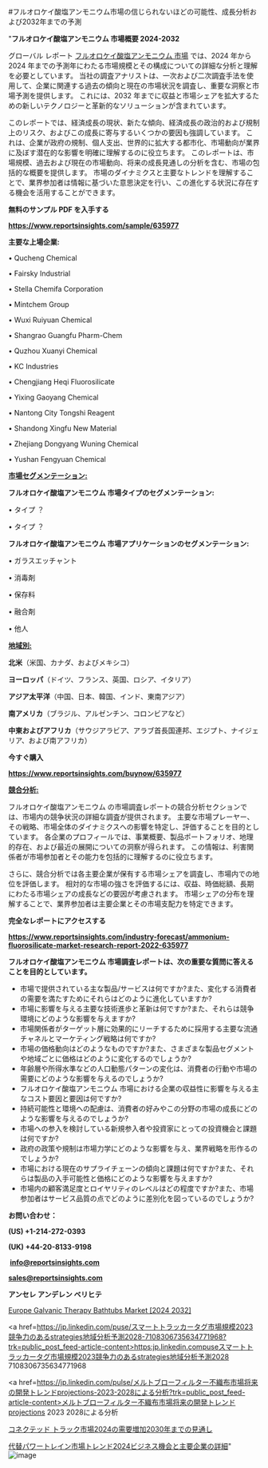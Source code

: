 #フルオロケイ酸塩アンモニウム市場の信じられないほどの可能性、成長分析および2032年までの予測

"<strong>フルオロケイ酸塩アンモニウム 市場概要 2024-2032</strong>

グローバル レポート <a href=https://www.reportsinsights.com/sample/635977>フルオロケイ酸塩アンモニウム 市場</a> では、2024 年から 2024 年までの予測年にわたる市場規模とその構成についての詳細な分析と理解を必要としています。 当社の調査アナリストは、一次および二次調査手法を使用して、企業に関連する過去の傾向と現在の市場状況を調査し、重要な洞察と市場予測を提供します。 これには、2032 年までに収益と市場シェアを拡大​​するための新しいテクノロジーと革新的なソリューションが含まれています。

このレポートでは、経済成長の現状、新たな傾向、経済成長の政治的および規制上のリスク、およびこの成長に寄与するいくつかの要因も強調しています。 これは、企業が政府の規制、個人支出、世界的に拡大する都市化、市場動向が業界に及ぼす潜在的な影響を明確に理解するのに役立ちます。 このレポートは、市場規模、過去および現在の市場動向、将来の成長見通しの分析を含む、市場の包括的な概要を提供します。 市場のダイナミクスと主要なトレンドを理解することで、業界参加者は情報に基づいた意思決定を行い、この進化する状況に存在する機会を活用することができます。

<strong><b>無料のサンプル PDF を入手する</b></strong>

<a href=https://www.reportsinsights.com/sample/635977><strong><u>https://www.reportsinsights.com/sample/635977</u></strong></a>

<strong>主要な上場企業:</strong>

• Qucheng Chemical

• Fairsky Industrial

• Stella Chemifa Corporation

• Mintchem Group

• Wuxi Ruiyuan Chemical

• Shangrao Guangfu Pharm-Chem

• Quzhou Xuanyi Chemical

• KC Industries

• Chengjiang Heqi Fluorosilicate

• Yixing Gaoyang Chemical

• Nantong City Tongshi Reagent

• Shandong Xingfu New Material

• Zhejiang Dongyang Wuning Chemical

• Yushan Fengyuan Chemical

<strong><u>市場セグメンテーション</u></strong><strong><u>:</u></strong>

<strong>フルオロケイ酸塩アンモニウム 市場タイプのセグメンテーション:</strong>

• タイプ ？

• タイプ ？

<strong>フルオロケイ酸塩アンモニウム 市場アプリケーションのセグメンテーション:</strong>

• ガラスエッチャント

• 消毒剤

• 保存料

• 融合剤

• 他人

<strong><u>地域別</u></strong><strong><u>:</u></strong>

<strong>北米</strong>（米国、カナダ、およびメキシコ）

<strong>ヨーロッパ</strong>（ドイツ、フランス、英国、ロシア、イタリア）

<strong>アジア太平洋</strong>（中国、日本、韓国、インド、東南アジア）

<strong>南アメリカ</strong>（ブラジル、アルゼンチン、コロンビアなど）

<strong>中東およびアフリカ</strong>（サウジアラビア、アラブ首長国連邦、エジプト、ナイジェリア、および南アフリカ）

<strong>今すぐ購入</strong>

<a href=https://www.reportsinsights.com/buynow/635977><strong><u>https://www.reportsinsights.com/buynow/635977</u></strong></a>

<strong><u>競合分析:</u></strong>

フルオロケイ酸塩アンモニウム の市場調査レポートの競合分析セクションでは、市場内の競争状況の詳細な調査が提供されます。 主要な市場プレーヤー、その戦略、市場全体のダイナミクスへの影響を特定し、評価することを目的としています。 各企業のプロフィールでは、事業概要、製品ポートフォリオ、地理的存在、および最近の展開についての洞察が得られます。 この情報は、利害関係者が市場参加者とその能力を包括的に理解するのに役立ちます。

さらに、競合分析では各主要企業が保有する市場シェアを調査し、市場内での地位を評価します。 相対的な市場の強さを評価するには、収益、時価総額、長期にわたる市場シェアの成長などの要因が考慮されます。 市場シェアの分布を理解することで、業界参加者は主要企業とその市場支配力を特定できます。

<strong>完全なレポートにアクセスする</strong>

<a href=https://www.reportsinsights.com/industry-forecast/ammonium-fluorosilicate-market-research-report-2022-635977><strong><u><b>https://www.reportsinsights.com/industry-forecast/ammonium-fluorosilicate-market-research-report-2022-635977</b></u></strong></a>

<strong><b>フルオロケイ酸塩アンモニウム 市場調査レポートは、次の重要な質問に答えることを目的としています。</b></strong>
<ul>
  <li>市場で提供されている主な製品/サービスは何ですか?また、変化する消費者の需要を満たすためにそれらはどのように進化していますか?</li>
  <li>市場に影響を与える主要な技術進歩と革新は何ですか?また、それらは競争環境にどのような影響を与えますか?</li>
  <li>市場関係者がターゲット層に効果的にリーチするために採用する主要な流通チャネルとマーケティング戦略は何ですか?</li>
  <li>市場の価格動向はどのようなものですか?また、さまざまな製品セグメントや地域ごとに価格はどのように変化するのでしょうか?</li>
  <li>年齢層や所得水準などの人口動態パターンの変化は、消費者の行動や市場の需要にどのような影響を与えるのでしょうか?</li>
  <li>フルオロケイ酸塩アンモニウム 市場における企業の収益性に影響を与える主なコスト要因と要因は何ですか?</li>
  <li>持続可能性と環境への配慮は、消費者の好みやこの分野の市場の成長にどのような影響を与えるのでしょうか?</li>
  <li>市場への参入を検討している新規参入者や投資家にとっての投資機会と課題は何ですか?</li>
  <li>政府の政策や規制は市場力学にどのような影響を与え、業界戦略を形作るのでしょうか?</li>
  <li>市場における現在のサプライチェーンの傾向と課題は何ですか?また、それらは製品の入手可能性と価格にどのような影響を与えますか?</li>
  <li>市場内の顧客満足度とロイヤリティのレベルはどの程度ですか?また、市場参加者はサービス品質の点でどのように差別化を図っているのでしょうか?</li>
</ul>
<strong>お問い合わせ：</strong>

<strong>(US) +1-214-272-0393</strong>

<strong>(UK) +44-20-8133-9198</strong>

<strong> </strong><a href=info@reportsinsights.com><strong><u>info@reportsinsights.com</u></strong></a>

<a href=sales@reportsinsights.com><strong><u>sales@reportsinsights.com</u></strong></a>

<strong>アンセレ アンデレン ベリヒテ</strong>

<a href=https://www.linkedin.com/pulse/europe-galvanic-therapy-bathtubs-markets-2024-business-yee3f/>Europe Galvanic Therapy Bathtubs Market [2024 2032]</a>

<a href=https://jp.linkedin.com/puse/スマートトラッカータグ市場規模2023競争力のあるstrategies地域分析予測2028-7108306735634771968?trk=public_post_feed-article-content>https:jp.linkedin.compuseスマートトラッカータグ市場規模2023競争力のあるstrategies地域分析予測2028 7108306735634771968</a>

<a href=https://jp.linkedin.com/pulse/メルトブローフィルター不織布市場将来の開発トレンドprojections-2023-2028による分析?trk=public_post_feed-article-content>メルトブローフィルター不織布市場将来の開発トレンドprojections 2023 2028による分析</a>

<a href=https://www.linkedin.com/pulse/コネクテッド-トラック市場2024の需要増加2030年までの見通し-community-market-research/>コネクテッド トラック市場2024の需要増加2030年までの見通し</a>

<a href=https://www.linkedin.com/pulse/代替パワートレイン市場トレンド2024ビジネス機会と主要企業の詳細-reports-insights-expert-n7b2f/>代替パワートレイン市場トレンド2024ビジネス機会と主要企業の詳細</a>"
![image](https://github.com/aakesh123242/RIMarket/assets/158431203/145c7c54-763c-4ff9-958c-4d145b3a76e5)
